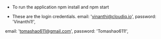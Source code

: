 - To run the application
npm install and 
npm start

- These are the login credentials.
email: 'vinanthi@cloudiq.io',
password: 'Vinanthi1!',

email: 'tomashao611@gmail.com',
password: 'Tomashao611!',
